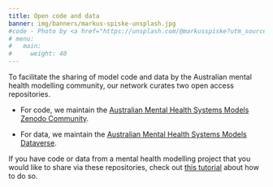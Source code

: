 ```yaml
---
title: Open code and data
banner: img/banners/markus-spiske-unsplash.jpg
#code - Photo by <a href="https://unsplash.com/@markusspiske?utm_source=unsplash&utm_medium=referral&utm_content=creditCopyText">Markus Spiske</a> on <a href="https://unsplash.com/s/photos/data-science?utm_source=unsplash&utm_medium=referral&utm_content=creditCopyText">Unsplash</a>
# menu:
#   main:
#     weight: 40
---
```


To facilitate the sharing of model code and data by the Australian mental health modelling community, our network curates two open access repositories.

- For code, we maintain the [Australian Mental Health Systems Models Zenodo Community](https://zenodo.org/communities/openmind/).

- For data, we maintain the [Australian Mental Health Systems Models Dataverse](https://dataverse.harvard.edu/dataverse/openmind).

If you have code or data from a mental health modelling project that you would like to share via these repositories, check out [this tutorial](../../../../2022/08/01/managing_open_data/) about how to do so.

